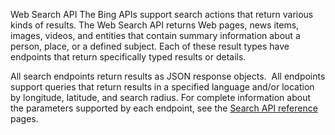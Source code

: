 
Web Search API
The Bing APIs support search actions that return various kinds of results. The Web Search API returns Web pages, news items, images, videos, and entities that contain summary information about a person, place, or a defined subject. Each of these result types have endpoints that return specifically typed results or details. 

All search endpoints return results as JSON response objects.  All endpoints support queries that return results in a specified language and/or location by longitude, latitude, and search radius. For complete information about the parameters supported by each endpoint, see the [Search API reference](https://docs.microsoft.com/en-us/rest/api/cognitiveservices/bing-news-api-v7-reference) pages.


